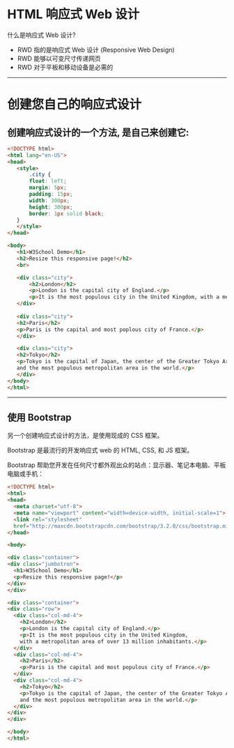 # HTML 响应式 Web 设计

什么是响应式 Web 设计?

- RWD 指的是响应式 Web 设计 (Responsive Web Design)
- RWD 能够以可变尺寸传递网页
- RWD 对于平板和移动设备是必需的
 ____________________________________________________________

 # 创建您自己的响应式设计

 ## 创建响应式设计的一个方法, 是自己来创建它:

 ```html
<!DOCTYPE html>
<html lang="en-US">
<head>
    <style>
        .city {
        float: left;
        margin: 5px;
        padding: 15px;
        width: 300px;
        height: 300px;
        border: 1px solid black;
    }
    </style>
</head>

<body>
    <h1>W3School Demo</h1>
    <h2>Resize this responsive page!</h2>
    <br>

    <div class="city">
        <h2>London</h2>
        <p>London is the capital city of England.</p>
        <p>It is the most populous city in the United Kingdom, with a metropolitan area of over 13 million inhabitants.</p>
    </div>
    
    <div class="city">
    <h2>Paris</h2>
    <p>Paris is the capital and most poplous city of France.</p>
    </div>

    <div class="city">
    <h2>Tokyo</h2>
    <p>Tokyo is the capital of Japan, the center of the Greater Tokyo Area,
    and the most populous metropolitan area in the world.</p>
    </div>
</body>
</html>
 ```

___________________________________________________

## 使用 Bootstrap
另一个创建响应式设计的方法，是使用现成的 CSS 框架。

Bootstrap 是最流行的开发响应式 web 的 HTML, CSS, 和 JS 框架。

Bootstrap 帮助您开发在任何尺寸都外观出众的站点：显示器、笔记本电脑、平板电脑或手机：


```html
<!DOCTYPE html>
<html>
<head>
  <meta charset="utf-8">
  <meta name="viewport" content="width=device-width, initial-scale=1">
  <link rel="stylesheet" 
  href="http://maxcdn.bootstrapcdn.com/bootstrap/3.2.0/css/bootstrap.min.css">
</head>

<body>

<div class="container">
<div class="jumbotron">
  <h1>W3School Demo</h1> 
  <p>Resize this responsive page!</p> 
</div>
</div>

<div class="container">
<div class="row">
  <div class="col-md-4">
    <h2>London</h2>
    <p>London is the capital city of England.</p>
    <p>It is the most populous city in the United Kingdom,
    with a metropolitan area of over 13 million inhabitants.</p>
  </div>
  <div class="col-md-4">
    <h2>Paris</h2>
    <p>Paris is the capital and most populous city of France.</p>
  </div>
  <div class="col-md-4">
    <h2>Tokyo</h2>
    <p>Tokyo is the capital of Japan, the center of the Greater Tokyo Area,
    and the most populous metropolitan area in the world.</p>
  </div>
</div>
</div>

</body>
</html>
```